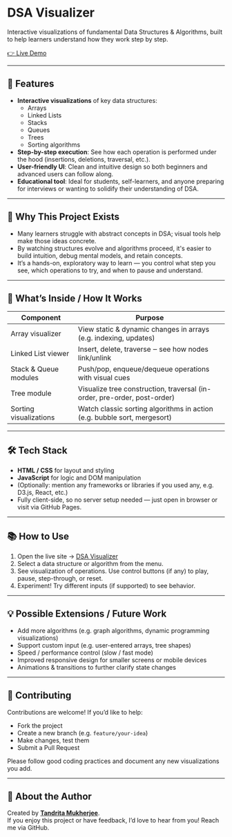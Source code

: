 # DSA Visualizer

Interactive visualizations of fundamental Data Structures & Algorithms, built to help learners understand how they work step by step.

[👉 Live Demo](https://mtandrita.github.io/DSA_Visualizer/)

---

## 🚀 Features

- **Interactive visualizations** of key data structures:
  - Arrays  
  - Linked Lists  
  - Stacks  
  - Queues  
  - Trees  
  - Sorting algorithms  
- **Step-by-step execution**: See how each operation is performed under the hood (insertions, deletions, traversal, etc.).
- **User-friendly UI**: Clean and intuitive design so both beginners and advanced users can follow along.
- **Educational tool**: Ideal for students, self-learners, and anyone preparing for interviews or wanting to solidify their understanding of DSA.

---

## 🎯 Why This Project Exists

- Many learners struggle with abstract concepts in DSA; visual tools help make those ideas concrete.
- By watching structures evolve and algorithms proceed, it's easier to build intuition, debug mental models, and retain concepts.
- It’s a hands-on, exploratory way to learn — you control what step you see, which operations to try, and when to pause and understand.

---

## 🔧 What’s Inside / How It Works

| Component | Purpose |
|---|---|
| Array visualizer | View static & dynamic changes in arrays (e.g. indexing, updates) |
| Linked List viewer | Insert, delete, traverse ‒ see how nodes link/unlink |
| Stack & Queue modules | Push/pop, enqueue/dequeue operations with visual cues |
| Tree module | Visualize tree construction, traversal (in-order, pre-order, post-order) |
| Sorting visualizations | Watch classic sorting algorithms in action (e.g. bubble sort, mergesort) |

---

## 🛠️ Tech Stack

- **HTML / CSS** for layout and styling  
- **JavaScript** for logic and DOM manipulation  
- (Optionally: mention any frameworks or libraries if you used any, e.g. D3.js, React, etc.)  
- Fully client-side, so no server setup needed — just open in browser or visit via GitHub Pages.

---

## 📚 How to Use

1. Open the live site → [DSA Visualizer](https://mtandrita.github.io/DSA_Visualizer/)  
2. Select a data structure or algorithm from the menu.  
3. See visualization of operations. Use control buttons (if any) to play, pause, step-through, or reset.  
4. Experiment! Try different inputs (if supported) to see behavior.

---

## 💡 Possible Extensions / Future Work

- Add more algorithms (e.g. graph algorithms, dynamic programming visualizations)  
- Support custom input (e.g. user-entered arrays, tree shapes)  
- Speed / performance control (slow / fast mode)  
- Improved responsive design for smaller screens or mobile devices  
- Animations & transitions to further clarify state changes  

---

## 🤝 Contributing

Contributions are welcome! If you’d like to help:

- Fork the project  
- Create a new branch (e.g. `feature/your-idea`)  
- Make changes, test them  
- Submit a Pull Request  

Please follow good coding practices and document any new visualizations you add.

---



## 🙋 About the Author

Created by **[Tandrita Mukherjee](https://github.com/mtandrita)**.  
If you enjoy this project or have feedback, I’d love to hear from you! Reach me via GitHub.

